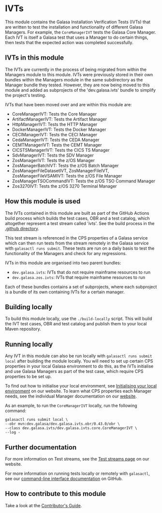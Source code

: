 # IVTs

This module contains the Galasa Installation Verification Tests (IVTs) that are written to test the installation and functionality of different Galasa Managers. For example, the `CoreManagerIVT` tests the Galasa Core Manager. Each IVT is itself a Galasa test that uses a Manager to do certain things, then tests that the expected action was completed successfully.

## IVTs in this module

The IVTs are currently in the process of being migrated from within the Managers module to this module. IVTs were previously stored in their own bundles within the Managers module in the same subdirectory as the Manager bundle they tested. However, they are now being moved to this module and added as subprojects of the 'dev.galasa.ivts' bundle to simplify the project's testing.

IVTs that have been moved over and are within this module are:
* CoreManagerIVT: Tests the Core Manager
* ArtifactManagerIVT: Tests the Artifact Manager
* HttpManagerIVT: Tests the HTTP Manager
* DockerManagerIVT: Tests the Docker Manager
* CECIManagerIVT: Tests the CECI Manager
* CedaManagerIVT: Tests the CEDA Manager
* CEMTManagerIVT: Tests the CEMT Manager
* CICSTSManagerIVT: Tests the CICS TS Manager
* SdvManagerIVT: Tests the SDV Manager
* ZosManagerIVT: Tests the z/OS Manager
* ZosManagerBatchIVT: Tests the z/OS Batch Manager
* ZosManagerFileDatasetIVT, ZosManagerFileIVT, ZosManagerFileVSAMIVT: Tests the z/OS File Manager
* ZosManagerTSOCommandIVT: Tests the z/OS TSO Command Manager
* Zos3270IVT: Tests the z/OS 3270 Terminal Manager

## How this module is used

The IVTs contained in this module are built as part of the GitHub Actions build process which builds the test cases, OBR and a test catalog, which altogether represent a test stream called 'ivts'. See the build process in the [.github directory](../../.github/workflows/ivts.yaml).

This test stream is referenced in the CPS properties of a Galasa service which can then run tests from the stream remotely in the Galasa service with `galasactl runs submit`. These tests are run on a daily basis to test the functionality of the Managers and check for any regressions.

IVTs in this module are organised into two parent bundles:
- `dev.galasa.ivts`: IVTs that do not require mainframe resources to run
- `dev.galasa.zos.ivts`: IVTs that require mainframe resources to run

Each of these bundles contains a set of subprojects, where each subproject is a bundle of its own containing IVTs for a certain manager.

## Building locally

To build this module locally, use the `./build-locally` script. This will build the IVT test cases, OBR and test catalog and publish them to your local Maven repository.

## Running locally

Any IVT in this module can also be run locally with `galasactl runs submit local` after building the module locally. You will need to set up certain CPS properties in your local Galasa environment to do this, as the IVTs initialise and use Galasa Managers as part of the test case, which require CPS properties to be set up. 

To find out how to initialise your local environment, see [Initialising your local environment](https://galasa.dev/docs/cli-command-reference/initialising-home-folder) on our website. To learn what CPS properties each Manager needs, see the individual Manager documentation on our [website](https://galasa.dev/docs/managers).

As an example, to run the `CoreManagerIVT` locally, run the following command:
```
galasactl runs submit local \
--obr mvn:dev.galasa/dev.galasa.ivts.obr/0.43.0/obr \
--class dev.galasa.ivts/dev.galasa.ivts.core.CoreManagerIVT \
--log -
```

## Further documentation

For more information on Test streams, see the [Test streams page](https://galasa.dev/docs/manage-ecosystem/test-streams) on our website.

For more information on running tests locally or remotely with `galasactl`, see our [command-line interface documentation](https://github.com/galasa-dev/cli/blob/main/README.md) on GitHub.


## How to contribute to this module

Take a look at the [Contributor's Guide](https://github.com/galasa-dev/galasa/blob/main/CONTRIBUTING.md).